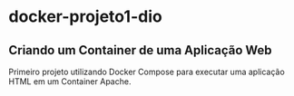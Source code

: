 # docker-projeto1-dio

## Criando um Container de uma Aplicação Web
Primeiro projeto utilizando Docker Compose para executar uma aplicação HTML em um Container Apache.
